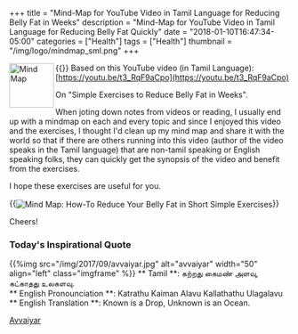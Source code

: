 +++
title = "Mind-Map for YouTube Video in Tamil Language for Reducing Belly Fat in Weeks"
description = "Mind-Map for YouTube Video in Tamil Language for Reducing Belly Fat Quickly"
date = "2018-01-10T16:47:34-05:00"
categories = ["Health"]
tags = ["Health"]
thumbnail = "/img/logo/mindmap_sml.png"
+++


{{<img src="/img/2017/09/mindmap.png" alt="Mind Map" width="80"  align="left" class="imgframe">}}
Based on this YouTube video (in Tamil Language): [https://youtu.be/t3_RqF9aCpo](https://youtu.be/t3_RqF9aCpo)

On "Simple Exercises to Reduce Belly Fat in Weeks".

When joting down notes from videos or reading, I usually end up with a mindmap on each and every topic and since I enjoyed this video and the exercises, I thought I'd clean up my mind map and share it with the world so that if there are others running into this video (author of the video speaks in the Tamil language) that are non-tamil speaking or English speaking folks, they can quickly get the synopsis of the video and benefit from the exercises.

I hope these exercises are useful for you.


{{<img src="/img/2018/01/Mind-Map-VenkattGuhesan-How-To-Reduce-Belly-Fat2.jpg" alt="Mind Map: How-To Reduce Your Belly Fat in Short Simple Exercises" align="center" class="imgframe">}}

Cheers!

<h3>Today's Inspirational Quote</h3>
{{%img src="/img/2017/09/avvaiyar.jpg" alt="avvaiyar" width="50"  align="left" class="imgframe" %}}
** Tamil **: கற்றது கைமண் அளவு, கட்காதது உலகளவு.<br>
** English Pronounciation **: Katrathu Kaiman Alavu Kallathathu Ulagalavu<br>
** English Translation **: Known is a Drop, Unknown is an Ocean.<br>

[Avvaiyar](https://en.wikipedia.org/wiki/Avvaiyar)
